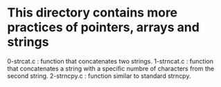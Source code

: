 # This directory contains more practices of pointers, arrays and strings
0-strcat.c : function that concatenates two strings.
1-strncat.c : function that concatenates a string with a specific numbre of characters from the second string.
2-strncpy.c : function similar to standard strncpy.
